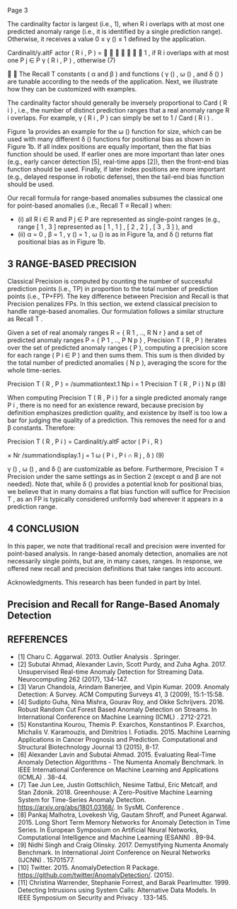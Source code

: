 Page 3

The cardinality factor is largest (i.e., 1), when R i overlaps with at most one predicted anomaly range (i.e., it is identified by a single prediction range). Otherwise, it receives a value 0 ≤ γ () ≤ 1 defined by the application.

Cardinalit/y.altF actor ( R i , P ) =        1 , if R i overlaps with at most one P j ∈ P γ ( R i , P ) , otherwise (7)

  The Recall T constants ( α and β ) and functions ( γ () , ω () , and δ () ) are tunable according to the needs of the application. Next, we illustrate how they can be customized with examples.

The cardinality factor should generally be inversely proportional to Card ( R i ) , i.e., the number of distinct prediction ranges that a real anomaly range R i overlaps. For example, γ ( R i , P ) can simply be set to 1 / Card ( R i ) .

Figure 1a provides an example for the ω () function for size, which can be used with many different δ () functions for positional bias as shown in Figure 1b. If all index positions are equally important, then the flat bias function should be used. If earlier ones are more important than later ones (e.g., early cancer detection [5], real-time apps [2]), then the front-end bias function should be used. Finally, if later index positions are more important (e.g., delayed response in robotic defense), then the tail-end bias function should be used.

Our recall formula for range-based anomalies subsumes the classical one for point-based anomalies (i.e., Recall T ≡ Recall ) when:

- (i) all R i ∈ R and P j ∈ P are represented as single-point ranges (e.g., range [ 1 , 3 ] represented as [ 1 , 1 ] , [ 2 , 2 ] , [ 3 , 3 ] ), and
- (ii) α = 0 , β = 1 , γ () = 1 , ω () is as in Figure 1a, and δ () returns flat positional bias as in Figure 1b.

## 3 RANGE-BASED PRECISION

Classical Precision is computed by counting the number of successful prediction points (i.e., TP) in proportion to the total number of prediction points (i.e., TP+FP). The key difference between Precision and Recall is that Precision penalizes FPs. In this section, we extend classical precision to handle range-based anomalies. Our formulation follows a similar structure as Recall T .

Given a set of real anomaly ranges R = { R 1 , .., R N r } and a set of predicted anomaly ranges P = { P 1 , .., P N p } , Precision T ( R , P ) iterates over the set of predicted anomaly ranges ( P ), computing a precision score for each range ( P i ∈ P ) and then sums them. This sum is then divided by the total number of predicted anomalies ( N p ), averaging the score for the whole time-series.

Precision T ( R , P ) = /summationtext.1 Np i = 1 Precision T ( R , P i ) N p (8)

When computing Precision T ( R , P i ) for a single predicted anomaly range P i , there is no need for an existence reward, because precision by definition emphasizes prediction quality, and existence by itself is too low a bar for judging the quality of a prediction. This removes the need for α and β constants. Therefore:

Precision T ( R , P i ) = Cardinalit/y.altF actor ( P i , R )

× Nr /summationdisplay.1 j = 1 ω ( P i , P i ∩ R j , δ ) (9)

γ () , ω () , and δ () are customizable as before. Furthermore, Precision T ≡ Precision under the same settings as in Section 2 (except α and β are not needed). Note that, while δ () provides a potential knob for positional bias, we believe that in many domains a flat bias function will suffice for Precision T , as an FP is typically considered uniformly bad wherever it appears in a prediction range.

## 4 CONCLUSION

In this paper, we note that traditional recall and precision were invented for point-based analysis. In range-based anomaly detection, anomalies are not necessarily single points, but are, in many cases, ranges. In response, we offered new recall and precision definitions that take ranges into account.

Acknowledgments. This research has been funded in part by Intel.

## Precision and Recall for Range-Based Anomaly Detection

## REFERENCES

- [1] Charu C. Aggarwal. 2013. Outlier Analysis . Springer.
- [2] Subutai Ahmad, Alexander Lavin, Scott Purdy, and Zuha Agha. 2017. Unsupervised Real-time Anomaly Detection for Streaming Data. Neurocomputing 262 (2017), 134-147.
- [3] Varun Chandola, Arindam Banerjee, and Vipin Kumar. 2009. Anomaly Detection: A Survey. ACM Computing Surveys 41, 3 (2009), 15:1-15:58.
- [4] Sudipto Guha, Nina Mishra, Gourav Roy, and Okke Schrijvers. 2016. Robust Random Cut Forest Based Anomaly Detection on Streams. In International Conference on Machine Learning (ICML) . 2712-2721.
- [5] Konstantina Kourou, Themis P. Exarchos, Konstantinos P. Exarchos, Michalis V. Karamouzis, and Dimitrios I. Fotiadis. 2015. Machine Learning Applications in Cancer Prognosis and Prediction. Computational and Structural Biotechnology Journal 13 (2015), 8-17.
- [6] Alexander Lavin and Subutai Ahmad. 2015. Evaluating Real-Time Anomaly Detection Algorithms - The Numenta Anomaly Benchmark. In IEEE International Conference on Machine Learning and Applications (ICMLA) . 38-44.
- [7] Tae Jun Lee, Justin Gottschlich, Nesime Tatbul, Eric Metcalf, and Stan Zdonik. 2018. Greenhouse: A Zero-Positive Machine Learning System for Time-Series Anomaly Detection. https://arxiv.org/abs/1801.03168/. In SysML Conference .
- [8] Pankaj Malhotra, Lovekesh Vig, Gautam Shroff, and Puneet Agarwal. 2015. Long Short Term Memory Networks for Anomaly Detection in Time Series. In European Symposium on Artificial Neural Networks, Computational Intelligence and Machine Learning (ESANN) . 89-94.
- [9] Nidhi Singh and Craig Olinsky. 2017. Demystifying Numenta Anomaly Benchmark. In International Joint Conference on Neural Networks (IJCNN) . 15701577.
- [10] Twitter. 2015. AnomalyDetection R Package. https://github.com/twitter/AnomalyDetection/. (2015).
- [11] Christina Warrender, Stephanie Forrest, and Barak Pearlmutter. 1999. Detecting Intrusions using System Calls: Alternative Data Models. In IEEE Symposium on Security and Privacy . 133-145.